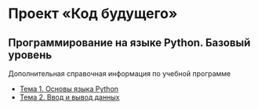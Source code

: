 # Проект «Код будущего»
## Программирование на языке Python. Базовый уровень
Дополнительная справочная информация по учебной программе

-  [Тема 1. Основы языка Python](https://github.com/kuzminprog/python_school77/tree/main/module01/topic01)
-  [Тема 2. Ввод и вывод данных](https://github.com/kuzminprog/python_school77/tree/main/module01/topic02)